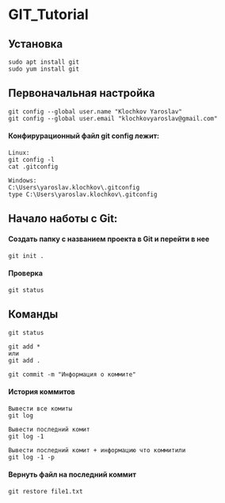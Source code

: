 # GIT_Tutorial

## Установка

```
sudo apt install git
sudo yum install git
```
## Первоначальная настройка

```
git config --global user.name "Klochkov Yaroslav"
git config --global user.email "klochkovyaroslav@gmail.com"
```
####  Конфирурационный файл git config лежит:

```
Linux:
git config -l
cat .gitconfig

Windows:
C:\Users\yaroslav.klochkov\.gitconfig
type C:\Users\yaroslav.klochkov\.gitconfig
```

## Начало наботы с Git:

#### Создать папку с названием проекта в Git и перейти в нее

```
git init .
```

#### Проверка

```
git status
```

## Команды

```
git status

git add *
или
git add .

git commit -m "Информация о коммите"
```

#### История коммитов

```
Вывести все комиты
git log

Вывести последний комит
git log -1

Вывести последний комит + информацию что коммитили
git log -1 -p
```

#### Вернуть файл на последний коммит

```
git restore file1.txt
```
